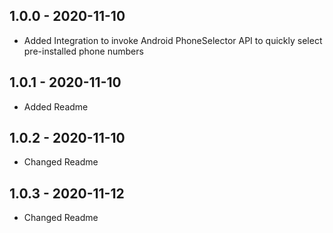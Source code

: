 ## 1.0.0 - 2020-11-10

* Added Integration to invoke Android PhoneSelector API to quickly select pre-installed phone numbers

## 1.0.1 - 2020-11-10

* Added Readme

## 1.0.2 - 2020-11-10

* Changed Readme

## 1.0.3 - 2020-11-12

* Changed Readme
